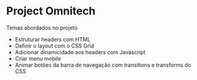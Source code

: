 # Project Omnitech

Temas abordados no projeto

- Estruturar headers com HTML
- Definir o layout com o CSS Grid
- Adicionar dinamicidade aos headers com Javascript
- Criar menu mobile
- Animar botões da barra de navegação com transitions e transforms do CSS
